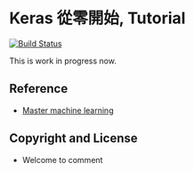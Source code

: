 # Keras 從零開始, Tutorial

[![Build Status]()]()

This is work in progress now.

## Reference
- [Master machine learning](http://machinelearningmastery.com)

## Copyright and License

- Welcome to comment
